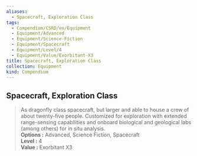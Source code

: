 ```yaml
---
aliases:
  - Spacecraft, Exploration Class
tags:
  - Compendium/CSRD/en/Equipment
  - Equipment/Advanced
  - Equipment/Science-Fiction
  - Equipment/Spacecraft
  - Equipment/Level/4
  - Equipment/Value/Exorbitant-X3
title: Spacecraft, Exploration Class
collection: Equipment
kind: Compendium
---
```

## Spacecraft, Exploration Class  
  
>As dragonfly class spacecraft, but larger and able to house a crew of about twenty-five people. Customized for exploration with extended range-sensing capabilities and onboard biological and geological labs (among others) for in situ analysis.  
> **Options :** Advanced, Science Fiction, Spacecraft  
> **Level :** 4  
> **Value :** Exorbitant X3